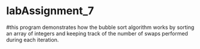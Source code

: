 # labAssignment_7

#this program demonstrates how the bubble sort algorithm works by sorting an array of integers and keeping track of the number of swaps performed during each iteration.

